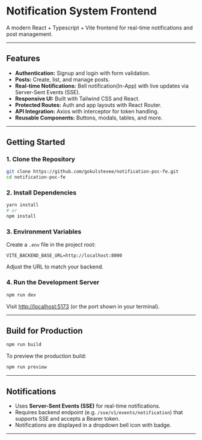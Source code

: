 # Notification System Frontend

A modern React + Typescript + Vite frontend for real-time notifications and post management.

---

## Features

- **Authentication:** Signup and login with form validation.
- **Posts:** Create, list, and manage posts.
- **Real-time Notifications:** Bell notification(In-App) with live updates via Server-Sent Events (SSE).
- **Responsive UI:** Built with Tailwind CSS and React.
- **Protected Routes:** Auth and app layouts with React Router.
- **API Integration:** Axios with interceptor for token handling.
- **Reusable Components:** Buttons, modals, tables, and more.

---

## Getting Started

### 1. **Clone the Repository**

```sh
git clone https://github.com/gokulstevee/notification-poc-fe.git
cd notification-poc-fe
```

### 2. **Install Dependencies**

```sh
yarn install
# or
npm install
```

### 3. **Environment Variables**

Create a `.env` file in the project root:

```
VITE_BACKEND_BASE_URL=http://localhost:8000
```

Adjust the URL to match your backend.

### 4. **Run the Development Server**

```sh
npm run dev
```

Visit [http://localhost:5173](http://localhost:5173) (or the port shown in your terminal).

---

## Build for Production

```sh
npm run build
```

To preview the production build:

```sh
npm run preview
```

---

## Notifications

- Uses **Server-Sent Events (SSE)** for real-time notifications.
- Requires backend endpoint (e.g. `/sse/v1/events/notification`) that supports SSE and accepts a Bearer token.
- Notifications are displayed in a dropdown bell icon with badge.

---
